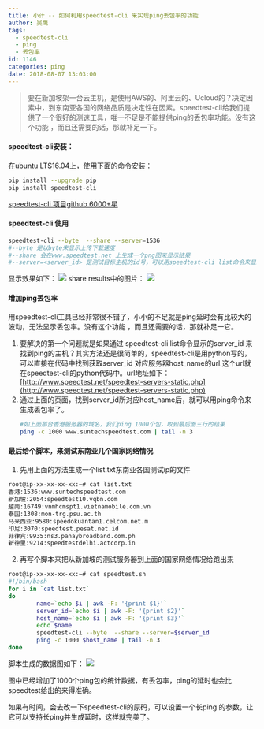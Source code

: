 ```yaml
---
title: 小计 -- 如何利用speedtest-cli 来实现ping丢包率的功能 
author: 吴鹰
tags:
  - speedtest-cli
  - ping
  - 丢包率
id: 1146
categories: ping
date: 2018-08-07 13:03:00
---
```

> 要在新加坡架一台云主机，是使用AWS的、阿里云的、Ucloud的？决定因素中，到东南亚各国的网络品质是决定性在因素。speedtest-cli给我们提供了一个很好的测速工具，唯一不足是不能提供ping的丢包率功能。没有这个功能 ，而且还需要的话，那就补足一下。

#### speedtest-cli安装：
在ubuntu LTS16.04上，使用下面的命令安装：
```bash
pip install --upgrade pip
pip install speedtest-cli
```
[speedtest-cli 项目github    6000+星](https://github.com/sivel/speedtest-cli)

#### speedtest-cli 使用
```bash
speedtest-cli --byte  --share --server=1536
#--byte 是以byte来显示上传下载速度
#--share 会在www.speedtest.net 上生成一个png图来显示结果
#--server=<server_id> 是测试目标主机的id号，可以用speedtest-cli list命令来显示所有speedtest.net可用的全世界各地的测速主机。1536是speedtest.net在香港的一台主机。
```
显示效果如下：
![](/images/2018-08-07-16-55-00.png)
share results中的图片：
![](/images/2018-08-07-16-56-49.png)

#### 增加ping丢包率
用speedtest-cli工具已经非常很不错了，小小的不足就是ping延时会有比较大的波动，无法显示丢包率。没有这个功能 ，而且还需要的话，那就补足一它。
1. 要解决的第一个问题就是如果通过 speedtest-cli list命令显示的server_id 来找到ping的主机？其实方法还是很简单的，speedtest-cli是用python写的，可以直接在代码中找到获取server_id 对应服务器host_name的url.这个url就在speedtest-cli的python代码中。url地址如下：
   [http://www.speedtest.net/speedtest-servers-static.php](http://www.speedtest.net/speedtest-servers-static.php)
2. 通过上面的页面，找到server_id所对应host_name后，就可以用ping命令来生成丢包率了。
   ```bash
   #如上面那台香港服务器的域名，我们ping 1000个包，取到最后面三行的结果
   ping -c 1000 www.suntechspeedtest.com | tail -n 3
   ```

#### 最后给个脚本，来测试东南亚几个国家网络情况
1. 先用上面的方法生成一个list.txt东南亚各国测试ip的文件
```bash
root@ip-xx-xx-xx-xx:~# cat list.txt 
香港:1536:www.suntechspeedtest.com
新加坡:2054:speedtest10.vqbn.com
越南:16749:vnmhcmspt1.vietnamobile.com.vn
泰国:1308:mon-trg.psu.ac.th
马来西亚:9580:speedokuantan1.celcom.net.m
印尼:3070:speedtest.pesat.net.id
菲律宾:9935:ns3.panaybroadband.com.ph
新德里:9214:speedtestdelhi.actcorp.in
```


2. 再写个脚本来把从新加坡的测试服务器到上面的国家网络情况给跑出来
```bash
root@ip-xx-xx-xx-xx:~# cat speedtest.sh 
#!/bin/bash
for i in `cat list.txt`
do
        name=`echo $i | awk -F: '{print $1}'`
        server_id=`echo $i | awk -F: '{print $2}'`
        host_name=`echo $i | awk -F: '{print $3}'`
        echo $name
        speedtest-cli --byte  --share --server=$server_id
        ping -c 1000 $host_name | tail -n 3
done
```
脚本生成的数据图如下：
![](/images/2018-08-07-17-15-18.png)

图中已经增加了1000个ping包的统计数据，有丢包率，ping的延时也会比speedtest给出的来得准确。

如果有时间，会去改一下speedtest-cli的原码，可以设置一个长ping 的参数，让它可以支持长ping并生成延时，这样就完美了。
